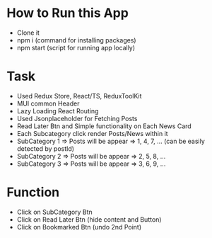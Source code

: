 # How to Run this App

- Clone it
- npm i (command for installing packages)
- npm start (script for running app locally)

# Task

- Used Redux Store, React/TS, ReduxToolKit
- MUI common Header
- Lazy Loading React Routing
- Used Jsonplaceholder for Fetching Posts
- Read Later Btn and Simple functionality on Each News Card
- Each Subcategory click render Posts/News within it
- SubCategory 1 => Posts will be appear => 1, 4, 7, ... (can be easily detected by postId)
- SubCategory 2 => Posts will be appear => 2, 5, 8, ...
- SubCategory 3 => Posts will be appear => 3, 6, 9, ...

# Function

- Click on SubCategory Btn
- Click on Read Later Btn (hide content and Button)
- Click on Bookmarked Btn (undo 2nd Point)
